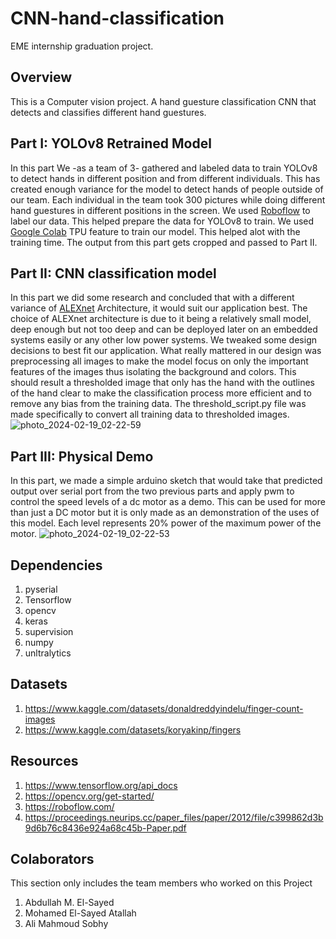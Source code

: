 # CNN-hand-classification
EME internship graduation project.

## Overview
This is a Computer vision project. A hand guesture classification CNN that detects and classifies different hand guestures.

## Part I: YOLOv8 Retrained Model
In this part We -as a team of 3- gathered and labeled data to train YOLOv8 to detect hands in different position and from different individuals.
This has created enough variance for the model to detect hands of people outside of our team.
Each individual in the team took 300 pictures while doing different hand guestures in different positions in the screen.
We used [Roboflow](https://roboflow.com/) to label our data.
This helped prepare the data for YOLOv8 to train.
We used [Google Colab](https://colab.research.google.com/) TPU feature to train our model.
This helped alot with the training time.
The output from this part gets cropped and passed to Part II.

## Part II: CNN classification model
In this part we did some research and concluded that with a different variance of [ALEXnet](https://proceedings.neurips.cc/paper_files/paper/2012/file/c399862d3b9d6b76c8436e924a68c45b-Paper.pdf) Architecture, it would suit our application best.
The choice of ALEXnet architecture is due to it being a relatively small model, deep enough but not too deep and can be deployed later on an embedded systems easily or any other low power systems.
We tweaked some design decisions to best fit our application.
What really mattered in our design was preprocessing all images to make the model focus on only the important features of the images thus isolating the background and colors.
This should result a thresholded image that only has the hand with the outlines of the hand clear to make the classification process more efficient and to remove any bias from the training data.
The threshold_script.py file was made specifically to convert all training data to thresholded images.
![photo_2024-02-19_02-22-59](https://github.com/porvah/CNN-hand-classification/assets/53157919/7c4be5ef-e329-4fb6-a3d5-0f18ca43a5f0)


## Part III: Physical Demo
In this part, we made a simple arduino sketch that would take that predicted output over serial port from the two previous parts and apply pwm to control the speed levels of a dc motor as a demo.
This can be used for more than just a DC motor but it is only made as an demonstration of the uses of this model.
Each level represents 20% power of the maximum power of the motor.
![photo_2024-02-19_02-22-53](https://github.com/porvah/CNN-hand-classification/assets/53157919/905e0950-6898-4062-94f4-855ef64d1c1b)


## Dependencies
1. pyserial
2. Tensorflow
3. opencv
4. keras
5. supervision
6. numpy
7. unltralytics

## Datasets
1. https://www.kaggle.com/datasets/donaldreddyindelu/finger-count-images
2. https://www.kaggle.com/datasets/koryakinp/fingers

## Resources
1. https://www.tensorflow.org/api_docs
2. https://opencv.org/get-started/
3. https://roboflow.com/
4. https://proceedings.neurips.cc/paper_files/paper/2012/file/c399862d3b9d6b76c8436e924a68c45b-Paper.pdf

## Colaborators
This section only includes the team members who worked on this Project
1. Abdullah M. El-Sayed
2. Mohamed El-Sayed Atallah
3. Ali Mahmoud Sobhy

